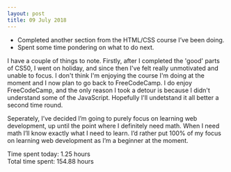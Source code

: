 ```yaml
---
layout: post
title: 09 July 2018
---
```


* Completed another section from the HTML/CSS course I’ve been doing.
* Spent some time pondering on what to do next.

I have a couple of things to note. Firstly, after I completed the 'good' parts of CS50, I went on holiday, and since then I've felt really unmotivated and unable to focus. I don't think I'm enjoying the course I'm doing at the moment and I now plan to go back to FreeCodeCamp. I do enjoy FreeCodeCamp, and the only reason I took a detour is because I didn't understand some of the JavaScript. Hopefully I'll undetstand it all better a second time round.

Seperately, I’ve decided I’m going to purely focus on learning web development, up until the point where I definitely need math. When I need math I’ll know exactly what I need to learn. I’d rather put 100% of my focus on learning web development as I’m a beginner at the moment.

Time spent today: 1.25 hours  
Total time spent: 154.88 hours  